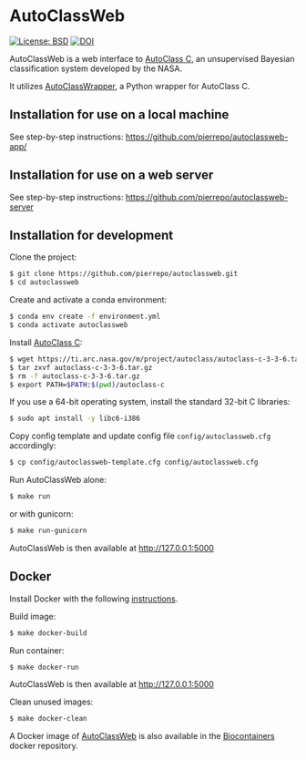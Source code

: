 # AutoClassWeb

[![License: BSD](https://img.shields.io/badge/License-BSD-blue.svg)](https://opensource.org/licenses/BSD-3-Clause)
[![DOI](https://zenodo.org/badge/DOI/10.5281/zenodo.5215902.svg)](https://doi.org/10.5281/zenodo.5215902)

AutoClassWeb is a web interface to [AutoClass C](https://ti.arc.nasa.gov/tech/rse/synthesis-projects-applications/autoclass/autoclass-c/), an unsupervised Bayesian classification system developed by the NASA.

It utilizes [AutoClassWrapper](https://github.com/pierrepo/autoclasswrapper), a Python wrapper for AutoClass C. 

## Installation for use on a local machine

See step-by-step instructions: <https://github.com/pierrepo/autoclassweb-app/>


## Installation for use on a web server

See step-by-step instructions: <https://github.com/pierrepo/autoclassweb-server>


## Installation for development

Clone the project:
```bash
$ git clone https://github.com/pierrepo/autoclassweb.git
$ cd autoclassweb
```

Create and activate a conda environment:
```bash
$ conda env create -f environment.yml
$ conda activate autoclassweb
```

Install [AutoClass C](https://ti.arc.nasa.gov/tech/rse/synthesis-projects-applications/autoclass/autoclass-c/):

```bash
$ wget https://ti.arc.nasa.gov/m/project/autoclass/autoclass-c-3-3-6.tar.gz
$ tar zxvf autoclass-c-3-3-6.tar.gz
$ rm -f autoclass-c-3-3-6.tar.gz
$ export PATH=$PATH:$(pwd)/autoclass-c
```
If you use a 64-bit operating system, install the standard 32-bit C libraries:
```bash
$ sudo apt install -y libc6-i386
```

Copy config template and update config file `config/autoclassweb.cfg` accordingly:
```bash
$ cp config/autoclassweb-template.cfg config/autoclassweb.cfg
```

Run AutoClassWeb alone:
```bash
$ make run
```

or with gunicorn:
```bash
$ make run-gunicorn
```

AutoClassWeb is then available at <http://127.0.0.1:5000>

## Docker 

Install Docker with the following [instructions](https://docs.docker.com/install/linux/docker-ce/ubuntu/).

Build image:
```bash
$ make docker-build
```

Run container:
```bash
$ make docker-run
```

AutoClassWeb is then available at <http://127.0.0.1:5000>

Clean unused images:
```bash
$ make docker-clean
```

A Docker image of [AutoClassWeb](https://hub.docker.com/r/biocontainers/autoclassweb) is also available in the [Biocontainers](https://biocontainers.pro/) docker repository.


